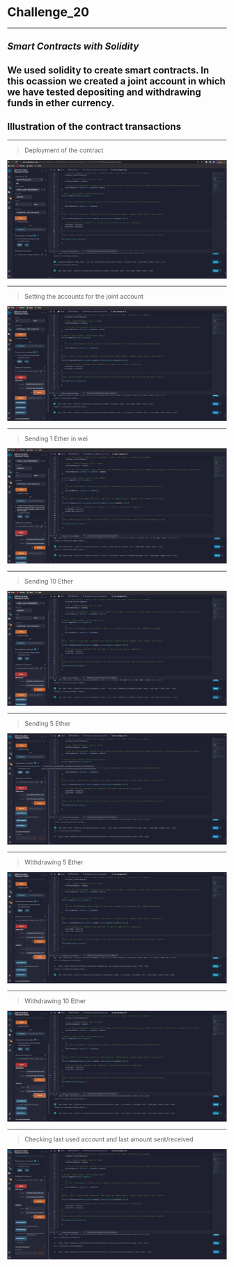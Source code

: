 # **Challenge_20**

---

## *Smart Contracts with Solidity*

## We used solidity to create smart contracts. In this ocassion we created a joint account in which we have tested depositing and withdrawing funds in ether currency. 

## Illustration of the contract transactions 

---

> Deployment of the contract 

![Deployment](Starter_Code/Execution_Results/Deployment.png)

---

> Setting the accounts for the joint account

![Set_Accounts](Starter_Code/Execution_Results/Set_Accounts.png)

---

> Sending 1 Ether in wei

![Sending_1](Starter_Code/Execution_Results/Send_1_Ether.png)

---

> Sending 10 Ether

![Sending_10](Starter_Code/Execution_Results/Send_10_Ether.png)

---

> Sending 5 Ether

![Sending_5](Starter_Code/Execution_Results/Send_5_Ether.png)

---

> Withdrawing 5 Ether

![Withdrawing_5](Starter_Code/Execution_Results/Withdraw_5.png)

---

> Withdrawing 10 Ether

![Withdrawing_10](Starter_Code/Execution_Results/Withdraw_10.png)

---

> Checking last used account and last amount sent/received

![last](Starter_Code/Execution_Results/last.png)